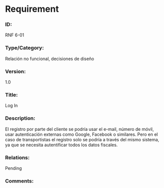 # Requirement

### ID:

RNF 6-01

### Type/Category:

Relación no funcional, decisiones de diseño

### Version:

1.0

### Title:

Log In

### Description:

El registro por parte del cliente se podría usar el e-mail, número de móvil, usar autenticación externas como Google, Facebook o similares.
Pero en el caso de transportistas el registro solo se podría a través del mismo sistema, ya que se necesita autentificar todos los datos fiscales.

### Relations:

Pending

### Comments:
